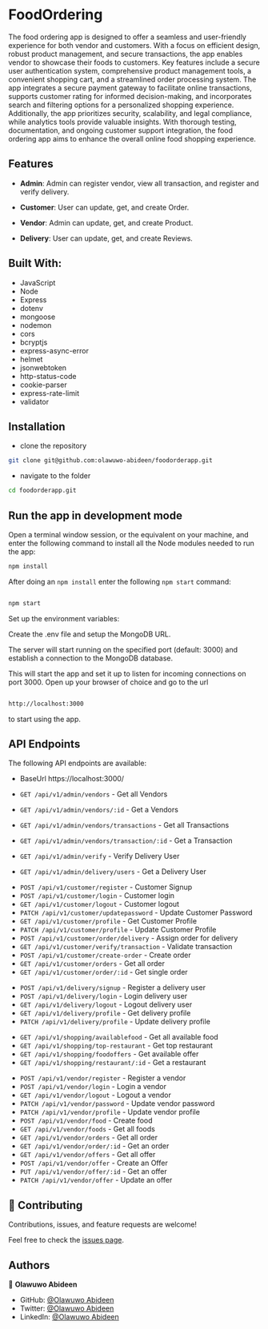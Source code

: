 # FoodOrdering

The food ordering app is designed to offer a seamless and user-friendly experience for both vendor and customers. With a focus on efficient design, robust product management, and secure transactions, the app enables vendor to showcase their foods to customers. Key features include a secure user authentication system, comprehensive product management tools, a convenient shopping cart, and a streamlined order processing system. The app integrates a secure payment gateway to facilitate online transactions, supports customer rating for informed decision-making, and incorporates search and filtering options for a personalized shopping experience. Additionally, the app prioritizes security, scalability, and legal compliance, while analytics tools provide valuable insights. With thorough testing, documentation, and ongoing customer support integration, the food ordering app aims to enhance the overall online food shopping experience.

## Features

- **Admin**: Admin can register vendor, view all transaction, and register and verify delivery.

- **Customer**: User can update, get, and create Order.

- **Vendor**: Admin can update, get, and create Product.

- **Delivery**: User can update, get, and create Reviews.

## Built With:

- JavaScript
- Node
- Express
- dotenv
- mongoose
- nodemon
- cors
- bcryptjs
- express-async-error
- helmet
- jsonwebtoken
- http-status-code
- cookie-parser
- express-rate-limit
- validator

## Installation

- clone the repository

```sh
git clone git@github.com:olawuwo-abideen/foodorderapp.git
```

- navigate to the folder

```sh
cd foodorderapp.git
```

## Run the app in development mode

Open a terminal window session, or the equivalent on your machine, and enter the following command to install all the
Node modules needed to run the app:

```sh
npm install
```

After doing an `npm install` enter the following `npm start` command:

```sh

npm start

```

Set up the environment variables:

Create the .env file and setup the MongoDB URL.

The server will start running on the specified port (default: 3000) and establish a connection to the MongoDB database.

This will start the app and set it up to listen for incoming connections on port 3000. Open up your browser of choice
and go to the url

```sh

http://localhost:3000

```

to start using the app.

## API Endpoints

The following API endpoints are available:

- BaseUrl https://localhost:3000/

- `GET /api/v1/admin/vendors` - Get all Vendors
- `GET /api/v1/admin/vendors/:id` - Get a Vendors
- `GET /api/v1/admin/vendors/transactions` - Get all Transactions
- `GET /api/v1/admin/vendors/transaction/:id` - Get a Transaction
- `GET /api/v1/admin/verify` - Verify Delivery User
- `GET /api/v1/admin/delivery/users` - Get a Delivery User

* `POST /api/v1/customer/register` - Customer Signup
* `POST /api/v1/customer/login` - Customer login
* `GET /api/v1/customer/logout` - Customer logout
* `PATCH /api/v1/customer/updatepassword` - Update Customer Password
* `GET /api/v1/customer/profile` - Get Customer Profile
* `PATCH /api/v1/customer/profile` - Update Customer Profile
* `POST /api/v1/customer/order/delivery` - Assign order for delivery
* `GET /api/v1/customer/verify/transaction` - Validate transaction
* `POST /api/v1/customer/create-order` - Create order
* `GET /api/v1/customer/orders` - Get all order
* `GET /api/v1/customer/order/:id` - Get single order

- `POST /api/v1/delivery/signup` - Register a delivery user
- `POST /api/v1/delivery/login` - Login delivery user
- `GET /api/v1/delivery/logout` - Logout delivery user
- `GET /api/v1/delivery/profile` - Get delivery profile
- `PATCH /api/v1/delivery/profile` - Update delivery profile

* `GET /api/v1/shopping/availablefood` - Get all available food
* `GET /api/v1/shopping/top-restaurant` - Get top restaurant
* `GET /api/v1/shopping/foodoffers` - Get available offer
* `GET /api/v1/shopping/restaurant/:id` - Get a restaurant

- `POST /api/v1/vendor/register` - Register a vendor
- `POST /api/v1/vendor/login` - Login a vendor
- `GET /api/v1/vendor/logout` - Logout a vendor
- `PATCH /api/v1/vendor/password` - Update vendor password
- `PATCH /api/v1/vendor/profile` - Update vendor profile
- `POST /api/v1/vendor/food` - Create food
- `GET /api/v1/vendor/foods` - Get all foods
- `GET /api/v1/vendor/orders` - Get all order
- `GET /api/v1/vendor/order/:id` - Get an order
- `GET /api/v1/vendor/offers` - Get all offer
- `POST /api/v1/vendor/offer` - Create an Offer
- `PUT /api/v1/vendor/offer/:id` - Get an offer
- `PATCH /api/v1/vendor/offer` - Update an offer

## 🤝 Contributing

Contributions, issues, and feature requests are welcome!

Feel free to check the [issues page](https://github.com/olawuwo-abideen/foodorderapp/issues).

## Authors

👤 **Olawuwo Abideen**

- GitHub: [@Olawuwo Abideen](https://github.com/olawuwo-abideen)
- Twitter: [@Olawuwo Abideen](https://twitter.com/olawuwo_abideen)
- LinkedIn: [@Olawuwo Abideen](https://www.linkedin.com/in/olawuwo-abideen/)
